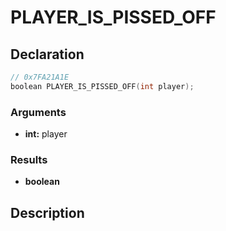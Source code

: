 # PLAYER_IS_PISSED_OFF

## Declaration
```cpp
// 0x7FA21A1E
boolean PLAYER_IS_PISSED_OFF(int player);
```

### Arguments
- **int:** player

### Results
- **boolean**

## Description
